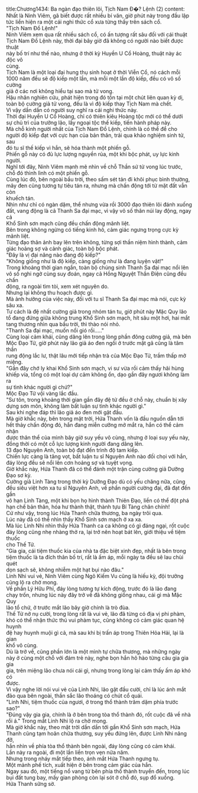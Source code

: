 title:Chương1434: Ba ngàn đạo thiên lôi, Tịch Nam Đ�? Lệnh (2)
content:
Nhất là Ninh Viêm, gã biết được rất nhiều bí văn, giờ phút này trong đầu lập<br>tức liền hiện ra một cái nghi thức cổ xưa từng thấy trên sách cổ.<br>"Tịch Nam Đồ Lệnh!"<br>Ninh Viêm xem qua rất nhiều sách cổ, có ấn tượng rất sâu đối với cái thuật<br>Tịch Nam Đồ Lệnh này, thời đại bây giờ đã không có người nào biết được thuật<br>này bố trí như thế nào, nhưng ở thời kỳ Huyền U Cổ Hoàng, thuật này ác độc vô<br>cùng.<br>Tịch Nam là một loại đại hung thụ sinh hoạt ở thời Viễn Cổ, nó cách mỗi<br>1000 năm đều sẽ độ kiếp một lần, mà mỗi một lần độ kiếp, đều có vô số cường<br>giả ở các nơi không hiểu tại sao mà tử vong.<br>Hậu nhân nghiên cứu, phát hiện trong đó tồn tại một chút liên quan kỳ dị,<br>toàn bộ cường giả tử vong, đều là vì độ kiếp thay Tịch Nam mà chết.<br>Vì vậy dần dần có người suy nghĩ ra cái nghi thức này.<br>Thời đại Huyền U Cổ Hoàng, chỉ có thiên kiêu Hoàng tộc mới có thể dưới<br>sự chủ trì của trưởng lão, lấy ngoại tộc thế kiếp, tiến hành pháp này.<br>Mà chỗ kinh người nhất của Tịch Nam Đồ Lệnh, chính là có thể để cho<br>người độ kiếp đạt với cực hạn của bản thân, trải qua khảo nghiệm sinh tử, sau<br>đó tu sĩ thế kiếp vì hắn, sẽ hóa thành một phiến gỗ.<br>Phiến gỗ này có đủ lực lượng nguyền rủa, một khi bộc phát, uy lực kinh<br>người.<br>Nghĩ tới đây, Ninh Viêm mạnh mẽ nhìn về chỗ Thần sứ tử vong lúc trước,<br>chỗ đó thình lình có một phiến gỗ.<br>Cùng lúc đó, bên ngoài bầu trời, theo sấm sét tản đi khôi phục bình thường,<br>mây đen cũng tương tự tiêu tán ra, nhưng mà chấn động tới từ mặt đất vẫn còn<br>khuếch tán.<br>Nhìn như chỉ có ngàn dặm, thể nhưng vừa rồi 3000 đạo thiên lôi đánh xuống<br>đất, vang động là cả Thanh Sa đại mạc, vì vậy vô số thân núi lay động, ngay cả<br>Khổ Sinh sơn mạch cũng đều chấn động mãnh liệt.<br>Bên trong không ngừng có tiếng kinh hô, cảm giác ngưng trọng cực kỳ<br>mãnh liệt.<br>Từng đạo thân ảnh bay lên trên không, từng sợi thần niệm hình thành, cảm<br>giác hoảng sợ và cảnh giác, toàn bộ bộc phát.<br>"Đây là vị đại năng nào đang độ kiếp?"<br>"Không giống như là độ kiếp, càng giống như là đang luyện vật!"<br>Trong khoảng thời gian ngắn, toàn bộ chúng sinh Thanh Sa đại mạc nổi lên<br>vô số nghi ngờ cùng suy đoán, ngay cả Hồng Nguyệt Thần Điện cũng đều chấn<br>động, ra ngoài tìm tòi, xem xét nguyên do.<br>Nhưng lại không thu hoạch được gì.<br>Mà ảnh hưởng của việc này, đối với tu sĩ Thanh Sa đại mạc mà nói, cực kỳ<br>sâu xa.<br>Tư cách là đệ nhất cường giả trong nhóm tán tu, giờ phút này Mặc Quy lão<br>tổ đang đứng giữa không trung Khổ Sinh sơn mạch, hít sâu một hơi, hai mắt<br>tang thương nhìn qua bầu trời, thì thào nói nhỏ.<br>"Thanh Sa đại mạc, muốn nổi gió rồi....."<br>Cùng loại cảm khái, cũng dâng lên trong lòng phần đông cường giả, mà bên<br>Mộc Đạo Tử, giờ phút này lão giả áo đen ngồi ở trước mặt gã cũng là tâm thần<br>rung động lắc lư, thật lâu mới tiếp nhận trà của Mộc Đạo Tử, trầm thấp mở<br>miệng.<br>"Gần đây chớ ly khai Khổ Sinh sơn mạch, vi sư vừa rồi cảm thấy hãi hùng<br>khiếp vía, tổng có một loại dự cảm không ổn, dạo gần đây ngươi không làm ra<br>sự tình khác người gì chứ?"<br>Mộc Đạo Tử vội vàng lắc đầu.<br>"Sư tôn, trong khoảng thời gian gần đây đệ tử đều ở chỗ này, chuẩn bị xây<br>dựng sơn môn, không làm bất luận sự tình khác người gì."<br>Sau khi nghe đáp thì lão giả áo đen mới gật đầu.<br>Mà giờ khắc này, bên trong mặt trời, Hứa Thanh vốn là đầu nguồn dẫn tới<br>hết thảy chấn động đó, hắn đang miễn cưỡng mở mắt ra, hắn có thể cảm nhận<br>được thân thể của mình bây giờ suy yếu vô cùng, nhưng ở loại suy yếu này,<br>đồng thời có một cỗ lực lượng kinh người đang dâng lên.<br>13 đạo Nguyên Anh, toàn bộ đạt đến trình độ tam kiếp.<br>Chiến lực càng là tăng vọt, bất luận tu sĩ Nguyên Anh nào đối chọi với hắn,<br>đáy lòng đều sẽ nổi lên cơn hoảng sợ và tuyệt vọng.<br>Giờ khắc này, Hứa Thanh đã có thể đánh một trận cùng cường giả Dưỡng<br>Đạo sơ kỳ.<br>Cường giả Linh Tàng trong thời kỳ Dưỡng Đạo dù có yếu chăng nữa, cũng<br>đều siêu việt hơn xa tu sĩ Nguyên Anh, về phần người cường đại, đã đạt đến gần<br>vô hạn Linh Tàng, một khi bọn họ hình thành Thiên Đạo, liền có thể đột phá<br>hạn chế bản thân, hóa hư thành thật, thành tựu Bí Tàng chân chính!<br>Cứ như vậy, trong lúc Hứa Thanh chữa thương, ba ngày trôi qua.<br>Lúc này đã có thể nhìn thấy Khổ Sinh sơn mạch ở xa xa.<br>Mà lúc Linh Nhi nhìn thấy Hứa Thanh ca ca không có gì đáng ngại, rốt cuộc<br>đáy lòng cũng nhẹ nhàng thở ra, lại trở nên hoạt bát lên, giới thiệu về tiệm thuốc<br>cho Thế Tử.<br>"Gia gia, cái tiệm thuốc kia của nhà ta đặc biệt xinh đẹp, nhất là bên trong<br>tiệm thuốc là ta đích thân bố trí, rất là ấm áp, mỗi ngày ta đều sẽ lau chùi quét<br>dọn sạch sẽ, không nhiễm một hạt bụi nào đâu."<br>Linh Nhi vui vẻ, Ninh Viêm cùng Ngô Kiếm Vu cũng là hiếu kỳ, đội trưởng<br>cũng lộ ra chờ mong.<br>Về phần Lý Hữu Phỉ, đáy lòng tương tự kích động, trước đó là lão đang<br>chạy trốn, nhưng lúc này đây trở về đã không giống nhau, cái gì mà Mặc Quy<br>lão tổ chứ, ở trước mắt lão bây giờ chính là trò đùa.<br>Thế Tử nở nụ cười, trong lòng rất là vui vẻ, lão đã từng có địa vị phi phàm,<br>khó có thể nhận thức thú vui phàm tục, cũng không có cảm giác quan hệ huynh<br>đệ hay huynh muội gì cả, mà sau khi bị trấn áp trong Thiên Hỏa Hải, lại là gian<br>khổ vô cùng.<br>Dù là trở về, cũng phần lớn là một mình tự chữa thương, mà những ngày<br>này ở cùng một chỗ với đám trẻ này, nghe bọn hắn hô hào từng câu gia gia gia<br>gia, trên miệng lão chưa nói cái gì, nhưng trong lòng lại cảm thấy ấm áp khó có<br>được.<br>Vì vậy nghe lời nói vui vẻ của Linh Nhi, lão gật đầu cười, chỉ là lúc ánh mắt<br>đảo qua bên ngoài, thần sắc lão thoáng có chút cổ quái.<br>"Linh Nhi, tiệm thuốc của ngươi, ở trong thổ thành trăm dặm phía trước<br>sao?"<br>"Đúng vậy gia gia, chính là ở bên trong tòa thổ thành đó, rốt cuộc đã về nhà<br>rồi á." Trong mắt Linh Nhi lộ ra chờ mong.<br>Mà giờ khắc này, theo mặt trời dần dần tới gần Khổ Sinh sơn mạch, Hứa<br>Thanh cũng tạm hoãn chữa thương, suy yếu đứng lên, được Linh Nhi nâng đỡ,<br>hắn nhìn về phía tòa thổ thành bên ngoài, đáy lòng cũng có cảm khái.<br>Lần này ra ngoài, đi một lần liền trọn vẹn nửa năm.<br>Nhưng trong nháy mắt tiếp theo, ánh mắt Hứa Thanh ngưng tụ.<br>Một mảnh phế tích, xuất hiện ở bên trong cảm giác của hắn.<br>Ngay sau đó, một tiếng nổ vang từ bên phía thổ thành truyền đến, trong lúc<br>bụi đất tung bay, mấy gian phòng còn lại sót ở chỗ đó, sụp đổ xuống.<br>Hứa Thanh sững sờ.